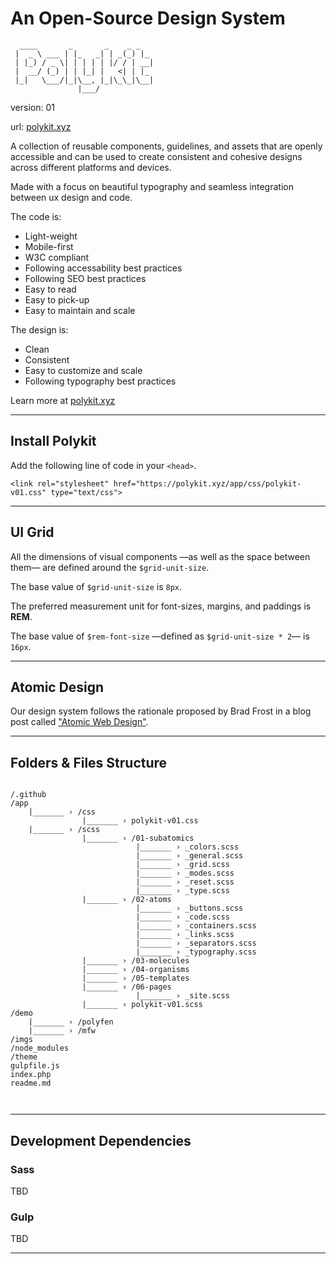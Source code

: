 # An Open-Source Design System

```
  ____       _       _    _ _   
 |  _ \ ___ | |_   _| | _(_) |_ 
 | |_) / _ \| | | | | |/ / | __|
 |  __/ (_) | | |_| |   <| | |_ 
 |_|   \___/|_|\__, |_|\_\_|\__|
               |___/            
```

version: 01

url: [polykit.xyz](https://polykit.xyz)

A collection of reusable components, guidelines, and assets that are openly accessible and can be used to create consistent and cohesive designs across different platforms and devices.

Made with a focus on beautiful typography and seamless integration between ux design and code.

The code is:
* Light-weight
* Mobile-first
* W3C compliant
* Following accessability best practices
* Following SEO best practices
* Easy to read
* Easy to pick-up
* Easy to maintain and scale

The design is:
* Clean
* Consistent
* Easy to customize and scale
* Following typography best practices

Learn more at [polykit.xyz](https://polykit.xyz)

---

## Install Polykit

Add the following line of code in your `<head>`.

```
<link rel="stylesheet" href="https://polykit.xyz/app/css/polykit-v01.css" type="text/css">
```

---

## UI Grid

All the dimensions of visual components —as well as the space between them— are defined around the `$grid-unit-size`.

The base value of `$grid-unit-size` is `8px`.

The preferred measurement unit for font-sizes, margins, and paddings is **REM**.

The base value of `$rem-font-size` —defined as `$grid-unit-size * 2`— is `16px`.


---

## Atomic Design

Our design system follows the rationale proposed by Brad Frost in a blog post called ["Atomic Web Design"](https://bradfrost.com/blog/post/atomic-web-design/).


---

## Folders &amp; Files Structure

```

/.github
/app
    |_______ › /css
                |_______ › polykit-v01.css
    |_______ › /scss
                |_______ › /01-subatomics
                            |_______ › _colors.scss
                            |_______ › _general.scss
                            |_______ › _grid.scss
                            |_______ › _modes.scss
                            |_______ › _reset.scss
                            |_______ › _type.scss
                |_______ › /02-atoms
                            |_______ › _buttons.scss
                            |_______ › _code.scss
                            |_______ › _containers.scss
                            |_______ › _links.scss
                            |_______ › _separators.scss
                            |_______ › _typography.scss
                |_______ › /03-molecules
                |_______ › /04-organisms
                |_______ › /05-templates
                |_______ › /06-pages
                            |_______ › _site.scss
                |_______ › polykit-v01.scss
/demo
    |_______ › /polyfen
    |_______ › /mfw
/imgs
/node_modules
/theme
gulpfile.js
index.php
readme.md



```

---

## Development Dependencies


### Sass

TBD

### Gulp

TBD

---